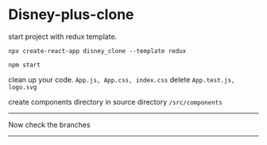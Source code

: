# Disney-plus-clone

start project with redux template.
```
npx create-react-app disney_clone --template redux
```

`npm start`

clean up your code. `App.js, App.css, index.css`
delete `App.test.js, logo.svg`

create components directory in source directory `/src/components`
******************************
Now check the branches
******************************